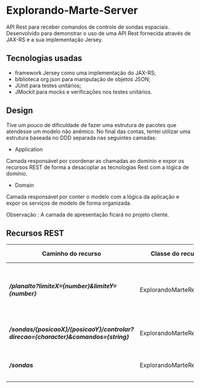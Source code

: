 Explorando-Marte-Server
=======================
API Rest para receber comandos de controle de sondas espaciais. Desenvolvido para demonstrar o uso de uma API Rest 
fornecida através de JAX-RS e a sua implementação Jersey.

Tecnologias usadas
----------------------- 
 - framework Jersey como uma implementação do JAX-RS;
 - biblioteca org.json para manipulação de objetos JSON; 
 - JUnit para testes unitários;
 - JMockit para mocks e verificações nos testes unitários.
 
Design
--------
 Tive um pouco de dificuldade de fazer uma estrutura de pacotes que atendesse um modelo não anêmico. No final das contas,
 tentei utilizar uma estrutura baseada no DDD separada nas seguintes camadas:
 - Application
 
  Camada responsável por coordenar as chamadas ao domínio e expor os recursos REST de forma
  a desacoplar as tecnologias Rest com a lógica de domínio.
  
 - Domain
  
  Camada responsável por conter o modelo com a lógica da aplicação e expor os serviços de modelo de forma organizada.

Observação : A camada de apresentação ficará no projeto cliente.


Recursos REST
-------------

Caminho do recurso                                                                 | Classe do recurso        | Métodos HTTP | Observação
-----------------------------------------------------------------------------------| ------------------------ | -------------| --------------------------------------------------------------------------
**_/planalto?limiteX={number}&limiteY={number}_**                                  |  ExplorandoMarteResource |  POST        |  Define o planalto a ser usado pelas sondas tamanhoX e tamanhoY requeridos
**_/sondas/{posicaoX}/{posicaoY}/controlar?direcao={character}&comandos={string}_**|  ExplorandoMarteResource |  POST        |  Controla uma sonda informada pela posição X e Y.
**_/sondas_**                                                                      |  ExplorandoMarteResource |  GET         |  Retorna uma lista das sondas em ordem de processamento.
